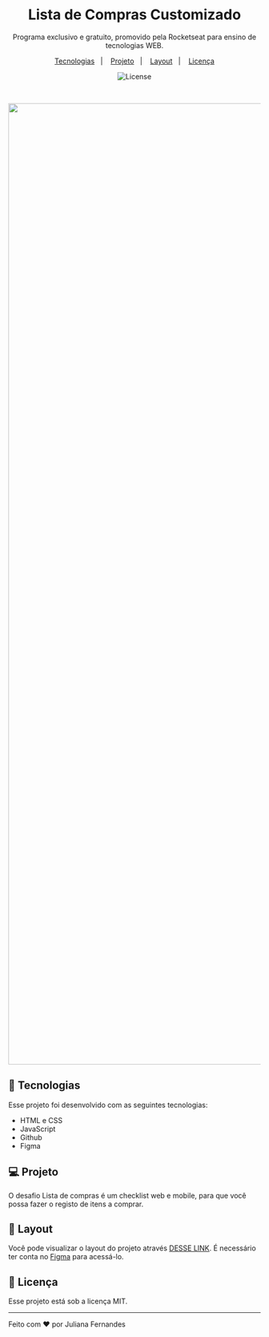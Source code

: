 <h1 align="center"> Lista de Compras Customizado </h1>

<p align="center">
Programa exclusivo e gratuito, promovido pela Rocketseat para ensino de tecnologias WEB.
</p>

<p align="center">
  <a href="#-tecnologias">Tecnologias</a>&nbsp;&nbsp;&nbsp;|&nbsp;&nbsp;&nbsp;
  <a href="#-projeto">Projeto</a>&nbsp;&nbsp;&nbsp;|&nbsp;&nbsp;&nbsp;
  <a href="#-layout">Layout</a>&nbsp;&nbsp;&nbsp;|&nbsp;&nbsp;&nbsp;
  <a href="#memo-licença">Licença</a>
</p>

<p align="center">
  <img alt="License" src="https://img.shields.io/static/v1?label=license&message=MIT&color=49AA26&labelColor=000000">
</p>

<br>

<p align="center">
  <img width="1920" alt="Cover"src="https://github.com/jufernande/Lista-de-Compras/assets/167132253/352886a1-ea67-4ebb-bfba-cf2c2571cbb3">
</p>

## 🚀 Tecnologias

Esse projeto foi desenvolvido com as seguintes tecnologias:

- HTML e CSS
- JavaScript
- Github
- Figma

## 💻 Projeto

O desafio Lista  de compras é um checklist web e mobile, para que você possa fazer o registo de itens a comprar.

## 🔖 Layout

Você pode visualizar o layout do projeto através [DESSE LINK](https://www.figma.com/file/B6UQyRoSUztAOVjJ4MKHQj/Lista-de-Compras-%E2%80%A2-Desafio-34-(Community)?type=design&node-id=314-176&mode=design&t=GGhQQd2EIvHOhhcL-0/duplicate). É necessário ter conta no [Figma](https://figma.com) para acessá-lo.

## :memo: Licença

Esse projeto está sob a licença MIT.

---

Feito com ♥ por Juliana Fernandes
